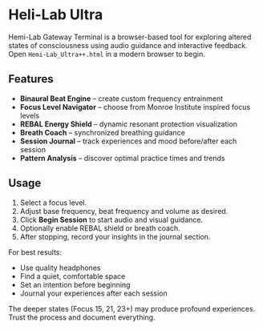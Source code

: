 # Heli-Lab Ultra

Hemi-Lab Gateway Terminal is a browser-based tool for exploring altered states of consciousness using audio guidance and interactive feedback. Open `Hemi-Lab_Ultra++.html` in a modern browser to begin.

## Features
- **Binaural Beat Engine** – create custom frequency entrainment
- **Focus Level Navigator** – choose from Monroe Institute inspired focus levels
- **REBAL Energy Shield** – dynamic resonant protection visualization
- **Breath Coach** – synchronized breathing guidance
- **Session Journal** – track experiences and mood before/after each session
- **Pattern Analysis** – discover optimal practice times and trends

## Usage
1. Select a focus level.
2. Adjust base frequency, beat frequency and volume as desired.
3. Click **Begin Session** to start audio and visual guidance.
4. Optionally enable REBAL shield or breath coach.
5. After stopping, record your insights in the journal section.

For best results:
- Use quality headphones
- Find a quiet, comfortable space
- Set an intention before beginning
- Journal your experiences after each session

The deeper states (Focus 15, 21, 23+) may produce profound experiences. Trust the process and document everything.
